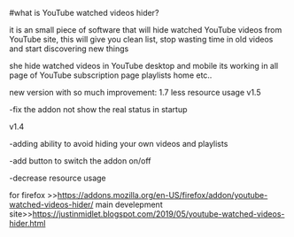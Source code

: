 #what is YouTube watched videos hider?

it is an small piece of software that will hide watched YouTube videos from YouTube site, this will give you clean list, stop wasting time in old videos and start discovering new things

she hide watched videos in YouTube desktop and mobile its working in all page of YouTube subscription page playlists home etc.. 


new version with so much improvement:
1.7
less resource usage 
v1.5

-fix the addon not show the real status in startup

v1.4

-adding ability to avoid hiding your own videos and playlists

-add button to switch the addon on/off

-decrease resource usage

for firefox >>https://addons.mozilla.org/en-US/firefox/addon/youtube-watched-videos-hider/
main develepment site>>https://justinmidlet.blogspot.com/2019/05/youtube-watched-videos-hider.html
